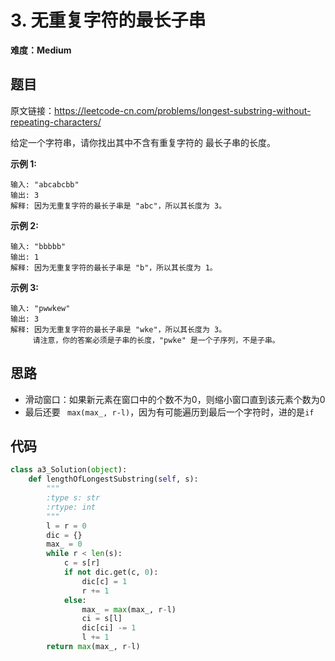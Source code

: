 # 3. 无重复字符的最长子串
**难度：Medium**

## 题目
原文链接：https://leetcode-cn.com/problems/longest-substring-without-repeating-characters/

给定一个字符串，请你找出其中不含有重复字符的 最长子串的长度。

**示例 1:**
```
输入: "abcabcbb"
输出: 3 
解释: 因为无重复字符的最长子串是 "abc"，所以其长度为 3。
```
**示例 2:**
```
输入: "bbbbb"
输出: 1
解释: 因为无重复字符的最长子串是 "b"，所以其长度为 1。
```
**示例 3:**
```
输入: "pwwkew"
输出: 3
解释: 因为无重复字符的最长子串是 "wke"，所以其长度为 3。
     请注意，你的答案必须是子串的长度，"pwke" 是一个子序列，不是子串。
```
## 思路
* 滑动窗口：如果新元素在窗口中的个数不为0，则缩小窗口直到该元素个数为0
* 最后还要 ` max(max_, r-l)`，因为有可能遍历到最后一个字符时，进的是`if`
## 代码
```python
class a3_Solution(object):
    def lengthOfLongestSubstring(self, s):
        """
        :type s: str
        :rtype: int
        """
        l = r = 0
        dic = {}
        max_ = 0
        while r < len(s):
            c = s[r]
            if not dic.get(c, 0):
                dic[c] = 1
                r += 1
            else:
                max_ = max(max_, r-l)
                ci = s[l]
                dic[ci] -= 1
                l += 1
        return max(max_, r-l)
```
